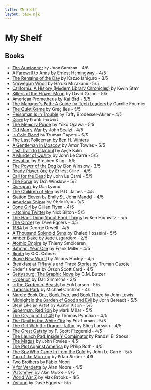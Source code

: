 ```yaml
---
title: 📚 Shelf
layout: base.njk
---
```


# My Shelf

## Books

* [The Auctioneer](https://www.goodreads.com/book/show/40742435) by Joan Samson - 4/5
* [A Farewell to Arms](https://www.goodreads.com/book/show/17978811) by Ernest Hemingway - 4/5
* [The Remains of the Day](https://www.goodreads.com/book/show/57934597) by Kazuo Ishiguro - 3/5
* [Norwegian Wood](https://www.goodreads.com/book/show/214615790) by Haruki Murakami - 5/5
* [California: A History (Modern Library Chronicles)](https://www.goodreads.com/book/show/414084) by Kevin Starr
* [Killers of the Flower Moon](https://www.goodreads.com/book/show/29496076) by David Grann - 5/5
* [American Prometheus](https://www.goodreads.com/book/show/8131063) by Kai Bird - 5/5
* [The Manager's Path: A Guide for Tech Leaders](https://www.goodreads.com/book/show/33369254) by Camille Fournier
* [The Quiet Game](https://www.goodreads.com/book/show/44472783) by Greg Iles - 5/5
* [Fleishman Is in Trouble](https://www.goodreads.com/book/show/42103980) by Taffy Brodesser-Akner - 4/5
* [Dune](https://www.goodreads.com/book/show/44767458) by Frank Herbert
* [The Memory Police](https://www.goodreads.com/book/show/37004370) by Yōko Ogawa - 5/5
* [Old Man's War](https://www.goodreads.com/book/show/36510196) by John Scalzi - 4/5
* [In Cold Blood](https://www.goodreads.com/book/show/168642) by Truman Capote - 5/5
* [The Last Policeman](https://www.goodreads.com/book/show/17316519) by Ben H. Winters
* [A Gentleman in Moscow](https://www.goodreads.com/book/show/29430012) by Amor Towles - 5/5
* [Last Train to Istanbul](https://www.goodreads.com/book/show/18045473) by Ayşe Kulin
* [A Murder of Quality](https://www.goodreads.com/book/show/18899505) by John Le Carré - 5/5
* [Elevation](https://www.goodreads.com/book/show/38355410) by Stephen King - 5/5
* [The Power of the Dog](https://www.goodreads.com/book/show/42411230) by Don Winslow - 3/5
* [Ready Player One](https://www.goodreads.com/book/show/20603758) by Ernest Cline - 4/5
* [Call for the Dead](https://www.goodreads.com/book/show/18715700) by John Le Carré - 5/5
* [The Force](https://www.goodreads.com/book/show/33140147) by Don Winslow - 5/5
* [Disrupted](https://www.goodreads.com/book/show/27426984) by Dan Lyons
* [The Children of Men](https://www.goodreads.com/book/show/41913) by P.D. James - 4/5
* [Station Eleven](https://www.goodreads.com/book/show/20170404) by Emily St. John Mandel - 4/5
* [American Sniper](https://www.goodreads.com/book/show/11887020) by Chris Kyle - 3/5
* [Gone Girl](https://www.goodreads.com/book/show/13261812) by Gillian Flynn - 4/5
* [Hatching Twitter](https://www.goodreads.com/book/show/18656827) by Nick Bilton - 5/5
* [The Hard Thing About Hard Things](https://www.goodreads.com/book/show/18176747) by Ben Horowitz - 5/5
* [The Circle)](https://www.goodreads.com/book/show/18302455) by Dave Eggers - 4/5
* [1984](https://www.goodreads.com/book/show/40961427) by George Orwell - 4/5
* [A Thousand Splendid Suns](https://www.goodreads.com/book/show/4906099) by Khaled Hosseini - 5/5
* [Amber Blake](https://www.goodreads.com/book/show/43335338) by Jade Lagardère - 2/5
* [Atomic Empire](https://www.goodreads.com/book/show/38509655) by Thierry Smolderen
* [Batman: Year One](https://www.goodreads.com/book/show/59980) by Frank Miller - 4/5
* [Booth](https://www.goodreads.com/book/show/7159933) by C.C. Colbert
* [Brave New World](https://www.goodreads.com/book/show/5129) by Aldous Huxley - 4/5
* [Breakfast at Tiffany's and Three Stories](https://www.goodreads.com/book/show/251688) by Truman Capote
* [Ender's Game](https://www.goodreads.com/book/show/375802) by Orson Scott Card - 4/5
* [Gettysburg: The Graphic Novel](https://www.goodreads.com/book/show/6287229) by C.M. Butzer
* [Hyperion](https://www.goodreads.com/book/show/77566) by Dan Simmons - 3/5
* [In the Garden of Beasts](https://www.goodreads.com/book/show/10445007) by Erik Larson - 5/5
* [Jurassic Park](https://www.goodreads.com/book/show/7677) by Michael Crichton - 4/5
* [March: Book One](https://www.goodreads.com/book/show/17346698), [Book Two](https://www.goodreads.com/book/show/22487952), and [Book Three](https://www.goodreads.com/book/show/29436571) by John Lewis
* [Midnight in the Garden of Good and Evil](https://www.goodreads.com/book/show/386187) by John Berendt - 5/5
* [Steal Like an Artist](https://www.goodreads.com/book/show/16160706) by Austin Kleon - 5/5
* [Superman: Red Son](https://www.goodreads.com/book/show/154798) by Mark Millar - 5/5
* [The Crying of Lot 49](https://www.goodreads.com/book/show/11062401) by Thomas Pynchon - 4/5
* [The Devil in the White City](https://www.goodreads.com/book/show/21996) by Erik Larson - 5/5
* [The Girl With the Dragon Tattoo](https://www.goodreads.com/book/show/2429135) by Stieg Larsson - 4/5
* [The Great Gatsby](https://www.goodreads.com/book/show/4671) by F. Scott Fitzgerald - 4/5
* [The Launch Pad: Inside Y Combinator](https://www.goodreads.com/book/show/19006543) by Randall E. Stross
* [The Magus](https://www.goodreads.com/book/show/16286) by John Fowles - 4/5
* [The Plot Against America](https://www.goodreads.com/book/show/703) by Philip Roth - 4/5
* [The Spy Who Came In from the Cold](https://www.goodreads.com/book/show/19494) by John Le Carré - 5/5
* [Top of the Morning](https://www.goodreads.com/book/show/18886692) by Brian Stelter - 4/5
* [Two Brothers](https://www.goodreads.com/book/show/25527966) by Fábio Moon
* [V for Vendetta](https://www.goodreads.com/book/show/5805) by Alan Moore - 4/5
* [Watchmen](https://www.goodreads.com/book/show/472331) by Alan Moore - 5/5
* [World War Z](https://www.goodreads.com/book/show/8908) by Max Brooks - 4/5
* [Zeitoun](https://www.goodreads.com/book/show/8503590) by Dave Eggers - 5/5

